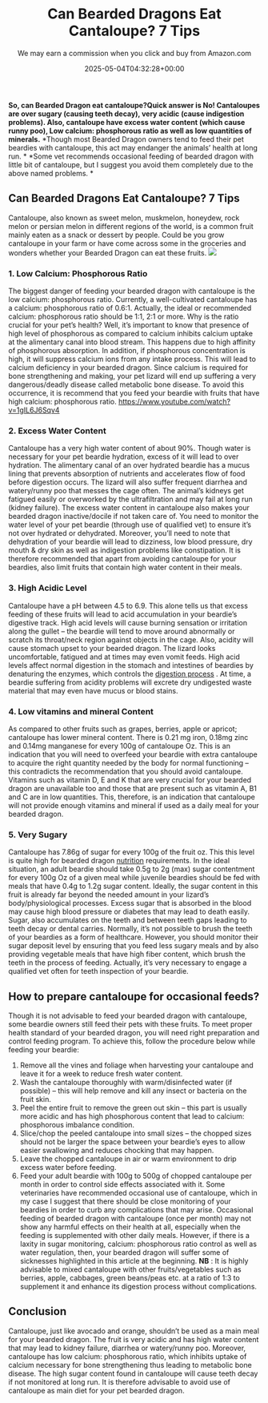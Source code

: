 ﻿---
author: We may earn a commission when you click and buy from Amazon.com
layout: post
title: Can Bearded Dragons Eat Cantaloupe? 7 Tips
date: '2025-05-04T04:32:28+00:00'
categories:
- Guide
- Lizard
tags: []
slug: /can-bearded-dragons-eat-cantaloupe/
lastmod: 2025-05-07T12:21:26+03:00
---

**So, can Bearded Dragon eat cantaloupe?Quick answer is No! Cantaloupes are over sugary (causing teeth decay), very acidic (cause indigestion problems). Also, cantaloupe have excess water content (which cause runny poo), Low calcium: phosphorous ratio as well as low quantities of minerals.**
*Though most Bearded Dragon owners tend to feed their pet beardies with cantaloupe, this act may endanger the animals’ health at long run. *
*Some vet recommends occasional feeding of bearded dragon with little bit of cantaloupe, but I suggest you avoid them completely due to the above named problems. *
## Can Bearded Dragons Eat Cantaloupe? 7 Tips
Cantaloupe, also known as sweet melon, muskmelon, honeydew, rock melon or persian melon in different regions of the world, is a common fruit mainly eaten as a snack or dessert by people.
Could be you grow cantaloupe in your farm or have come across some in the groceries and wonders whether your Bearded Dragon can eat these fruits.
![](/assets/img/03/Can-Bearded-Dragons-Eat-Cantaloupe-300x172.png)
### 1. Low Calcium: Phosphorous Ratio
The biggest danger of feeding your bearded dragon with cantaloupe is the low calcium: phosphorous ratio. Currently, a well-cultivated cantaloupe has a calcium: phosphorous ratio of 0.6:1. Actually, the ideal or recommended calcium: phosphorous ratio should be 1:1, 2:1 or more.
Why is the ratio crucial for your pet’s health? Well, it’s important to know that presence of high level of phosphorous as compared to calcium inhibits calcium uptake at the alimentary canal into blood stream.
This happens due to high affinity of phosphorous absorption. In addition, if phosphorous concentration is high, it will suppress calcium ions from any intake process.
This will lead to calcium deficiency in your bearded dragon. Since calcium is required for bone strengthening and making, your pet lizard will end up suffering a very dangerous/deadly disease called metabolic bone disease.
To avoid this occurrence, it is recommend that you feed your beardie with fruits that have high calcium: phosphorous ratio.
https://www.youtube.com/watch?v=1gIL6J6Sqv4
### 2. Excess Water Content
Cantaloupe has a very high water content of about 90%. Though water is necessary for your pet beardie hydration, excess of it will lead to over hydration.
The alimentary canal of an over hydrated beardie has a mucus lining that prevents absorption of nutrients and accelerates flow of food before digestion occurs.
The lizard will also suffer frequent diarrhea and watery/runny poo that messes the cage often. The animal’s kidneys get fatigued easily or overworked by the ultrafiltration and may fail at long run (kidney failure).
The excess water content in cantaloupe also makes your bearded dragon inactive/docile if not taken care of. You need to monitor the water level of your pet beardie (through use of qualified vet) to ensure it’s not over hydrated or dehydrated.
Moreover, you’ll need to note that dehydration of your beardie will lead to dizziness, low blood pressure, dry mouth & dry skin as well as indigestion problems like constipation.
It is therefore recommended that apart from avoiding cantaloupe for your beardies, also limit fruits that contain high water content in their meals.
### 3. High Acidic Level
Cantaloupe have a pH between 4.5 to 6.9. This alone tells us that excess feeding of these fruits will lead to acid accumulation in your beardie’s digestive track.
High acid levels will cause burning sensation or irritation along the gullet – the beardie will tend to move around abnormally or scratch its throat/neck region against objects in the cage.
Also, acidity will cause stomach upset to your bearded dragon. The lizard looks uncomfortable, fatigued and at times may even vomit feeds.
High acid levels affect normal digestion in the stomach and intestines of beardies by denaturing the enzymes, which controls the
[digestion process](https://pestpolicy.com/can-bearded-dragons-eat-cucumbers/)
.
At time, a beardie suffering from acidity problems will excrete dry undigested waste material that may even have mucus or blood stains.
### 4. Low vitamins and mineral Content
As compared to other fruits such as grapes, berries, apple or apricot; cantaloupe has lower mineral content.
There is 0.21 mg iron, 0.18mg zinc and 0.14mg manganese for every 100g of cantaloupe Oz. This is an indication that you will need to overfeed your beardie with extra cantaloupe to acquire the right quantity needed by the body for normal functioning – this contradicts the recommendation that you should avoid cantaloupe.
Vitamins such as vitamin D, E and K that are very crucial for your bearded dragon are unavailable too and those that are present such as vitamin A, B1 and C are in low quantities.
This, therefore, is an indication that cantaloupe will not provide enough vitamins and mineral if used as a daily meal for your bearded dragon.
### 5. Very Sugary
Cantaloupe has 7.86g of sugar for every 100g of the fruit oz. This this level is quite high for bearded dragon
[nutrition](https://pestpolicy.com/can-bearded-dragons-eat-apples/)
requirements.
In the ideal situation, an adult beardie should take 0.5g to 2g (max) sugar contentment for every 100g Oz of a given meal while juvenile beardies should be fed with meals that have 0.4g to 1.2g sugar content.
Ideally, the sugar content in this fruit is already far beyond the needed amount in your lizard’s body/physiological processes. Excess sugar that is absorbed in the blood may cause high blood pressure or diabetes that may lead to death easily.
Sugar, also accumulates on the teeth and between teeth gaps leading to teeth decay or dental carries. Normally, it’s not possible to brush the teeth of your beardies as a form of healthcare.
However, you should monitor their sugar deposit level by ensuring that you feed less sugary meals and by also providing vegetable meals that have high fiber content, which brush the teeth in the process of feeding.
Actually, it’s very necessary to engage a qualified vet often for teeth inspection of your beardie.
## How to prepare cantaloupe for occasional feeds?
Though it is not advisable to feed your bearded dragon with cantaloupe, some beardie owners still feed their pets with these fruits.
To meet proper health standard of your bearded dragon, you will need right preparation and control feeding program. To achieve this, follow the procedure below while feeding your beardie:
1. Remove all the vines and foliage when harvesting your cantaloupe and leave it for a week to reduce fresh water content.
2. Wash the cantaloupe thoroughly with warm/disinfected water (if possible) – this will help remove and kill any insect or bacteria on the fruit skin.
3. Peel the entire fruit to remove the green out skin – this part is usually more acidic and has high phosphorous content that lead to calcium: phosphorous imbalance condition.
4. Slice/chop the peeled cantaloupe into small sizes – the chopped sizes should not be larger the space between your beardie’s eyes to allow easier swallowing and reduces chocking that may happen.
5. Leave the chopped cantaloupe in air or warm environment to drip excess water before feeding.
6. Feed your adult beardie with 100g to 500g of chopped cantaloupe per month in order to control side effects associated with it.
Some veterinaries have recommended occasional use of cantaloupe, which in my case I suggest that there should be close monitoring of your beardies in order to curb any complications that may arise.
Occasional feeding of bearded dragon with cantaloupe (once per month) may not show any harmful effects on their health at all, especially when the feeding is supplemented with other daily meals.
However, if there is a laxity in sugar monitoring, calcium: phosphorous ratio control as well as water regulation, then, your bearded dragon will suffer some of sicknesses highlighted in this article at the beginning.
**NB**
: It is highly advisable to mixed cantaloupe with other fruits/vegetables such as berries, apple, cabbages, green beans/peas etc. at a ratio of 1:3 to supplement it and enhance its digestion process without complications.
## Conclusion
Cantaloupe, just like avocado and orange, shouldn’t be used as a main meal for your bearded dragon. The fruit is very acidic and has high water content that may lead to kidney failure, diarrhea or watery/runny poo.
Moreover, cantaloupe has low calcium: phosphorous ratio, which inhibits uptake of calcium necessary for bone strengthening thus leading to metabolic bone disease.
The high sugar content found in cantaloupe will cause teeth decay if not monitored at long run. It is therefore advisable to avoid use of cantaloupe as main diet for your pet bearded dragon.